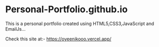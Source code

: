 # Personal-Portfolio.github.io
This is a personal portfolio created using HTML5,CSS3,JavaScript and EmailJs...

Check this site at:- https://oyeenikooo.vercel.app/
